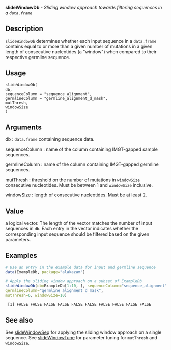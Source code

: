 **slideWindowDb** - *Sliding window approach towards filtering sequences in a `data.frame`*

Description
--------------------

`slideWindowDb` determines whether each input sequence in a `data.frame` 
contains equal to or more than a given number of mutations in a given length of 
consecutive nucleotides (a "window") when compared to their respective germline 
sequence.


Usage
--------------------
```
slideWindowDb(
db,
sequenceColumn = "sequence_alignment",
germlineColumn = "germline_alignment_d_mask",
mutThresh,
windowSize
)
```

Arguments
-------------------

db
:   `data.frame` containing sequence data.

sequenceColumn
:   name of the column containing IMGT-gapped sample sequences.

germlineColumn
:   name of the column containing IMGT-gapped germline sequences.

mutThresh
:   threshold on the number of mutations in `windowSize` 
consecutive nucleotides. Must be between 1 and `windowSize` 
inclusive.

windowSize
:   length of consecutive nucleotides. Must be at least 2.




Value
-------------------

a logical vector. The length of the vector matches the number of input sequences in 
`db`. Each entry in the vector indicates whether the corresponding input sequence
should be filtered based on the given parameters.



Examples
-------------------

```R
# Use an entry in the example data for input and germline sequence
data(ExampleDb, package="alakazam")

# Apply the sliding window approach on a subset of ExampleDb
slideWindowDb(db=ExampleDb[1:10, ], sequenceColumn="sequence_alignment", 
germlineColumn="germline_alignment_d_mask", 
mutThresh=6, windowSize=10)
```


```
 [1] FALSE FALSE FALSE FALSE FALSE FALSE FALSE FALSE FALSE FALSE

```



See also
-------------------

See [slideWindowSeq](slideWindowSeq.md) for applying the sliding window approach on a single sequence. 
See [slideWindowTune](slideWindowTune.md) for parameter tuning for `mutThresh` and `windowSize`.






